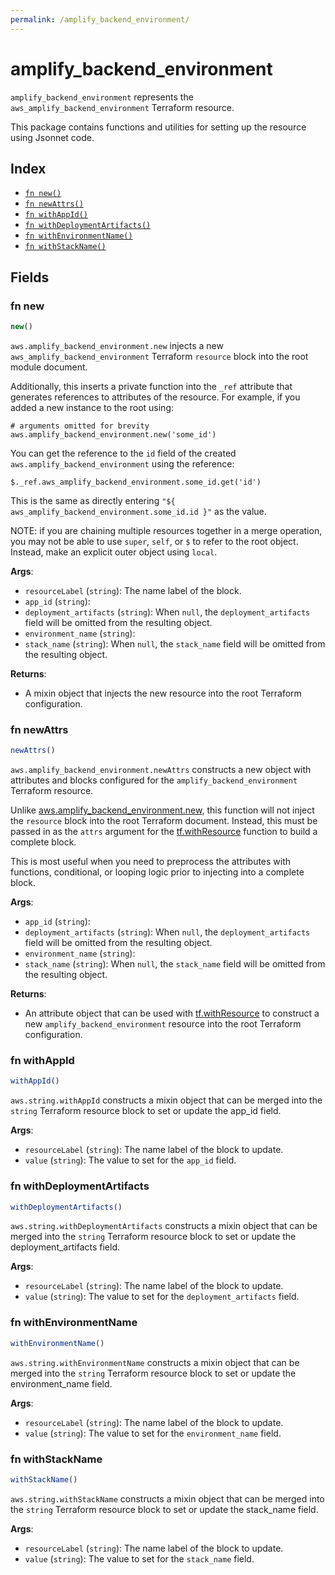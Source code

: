 ```yaml
---
permalink: /amplify_backend_environment/
---
```


# amplify_backend_environment

`amplify_backend_environment` represents the `aws_amplify_backend_environment` Terraform resource.



This package contains functions and utilities for setting up the resource using Jsonnet code.


## Index

* [`fn new()`](#fn-new)
* [`fn newAttrs()`](#fn-newattrs)
* [`fn withAppId()`](#fn-withappid)
* [`fn withDeploymentArtifacts()`](#fn-withdeploymentartifacts)
* [`fn withEnvironmentName()`](#fn-withenvironmentname)
* [`fn withStackName()`](#fn-withstackname)

## Fields

### fn new

```ts
new()
```


`aws.amplify_backend_environment.new` injects a new `aws_amplify_backend_environment` Terraform `resource`
block into the root module document.

Additionally, this inserts a private function into the `_ref` attribute that generates references to attributes of the
resource. For example, if you added a new instance to the root using:

    # arguments omitted for brevity
    aws.amplify_backend_environment.new('some_id')

You can get the reference to the `id` field of the created `aws.amplify_backend_environment` using the reference:

    $._ref.aws_amplify_backend_environment.some_id.get('id')

This is the same as directly entering `"${ aws_amplify_backend_environment.some_id.id }"` as the value.

NOTE: if you are chaining multiple resources together in a merge operation, you may not be able to use `super`, `self`,
or `$` to refer to the root object. Instead, make an explicit outer object using `local`.

**Args**:
  - `resourceLabel` (`string`): The name label of the block.
  - `app_id` (`string`): 
  - `deployment_artifacts` (`string`):  When `null`, the `deployment_artifacts` field will be omitted from the resulting object.
  - `environment_name` (`string`): 
  - `stack_name` (`string`):  When `null`, the `stack_name` field will be omitted from the resulting object.

**Returns**:
- A mixin object that injects the new resource into the root Terraform configuration.


### fn newAttrs

```ts
newAttrs()
```


`aws.amplify_backend_environment.newAttrs` constructs a new object with attributes and blocks configured for the `amplify_backend_environment`
Terraform resource.

Unlike [aws.amplify_backend_environment.new](#fn-amplify_backend_environmentnew), this function will not inject the `resource`
block into the root Terraform document. Instead, this must be passed in as the `attrs` argument for the
[tf.withResource](https://github.com/tf-libsonnet/core/tree/main/docs#fn-withresource) function to build a complete block.

This is most useful when you need to preprocess the attributes with functions, conditional, or looping logic prior to
injecting into a complete block.

**Args**:
  - `app_id` (`string`): 
  - `deployment_artifacts` (`string`):  When `null`, the `deployment_artifacts` field will be omitted from the resulting object.
  - `environment_name` (`string`): 
  - `stack_name` (`string`):  When `null`, the `stack_name` field will be omitted from the resulting object.

**Returns**:
  - An attribute object that can be used with [tf.withResource](https://github.com/tf-libsonnet/core/tree/main/docs#fn-withresource) to construct a new `amplify_backend_environment` resource into the root Terraform configuration.


### fn withAppId

```ts
withAppId()
```

`aws.string.withAppId` constructs a mixin object that can be merged into the `string`
Terraform resource block to set or update the app_id field.



**Args**:
  - `resourceLabel` (`string`): The name label of the block to update.
  - `value` (`string`): The value to set for the `app_id` field.


### fn withDeploymentArtifacts

```ts
withDeploymentArtifacts()
```

`aws.string.withDeploymentArtifacts` constructs a mixin object that can be merged into the `string`
Terraform resource block to set or update the deployment_artifacts field.



**Args**:
  - `resourceLabel` (`string`): The name label of the block to update.
  - `value` (`string`): The value to set for the `deployment_artifacts` field.


### fn withEnvironmentName

```ts
withEnvironmentName()
```

`aws.string.withEnvironmentName` constructs a mixin object that can be merged into the `string`
Terraform resource block to set or update the environment_name field.



**Args**:
  - `resourceLabel` (`string`): The name label of the block to update.
  - `value` (`string`): The value to set for the `environment_name` field.


### fn withStackName

```ts
withStackName()
```

`aws.string.withStackName` constructs a mixin object that can be merged into the `string`
Terraform resource block to set or update the stack_name field.



**Args**:
  - `resourceLabel` (`string`): The name label of the block to update.
  - `value` (`string`): The value to set for the `stack_name` field.
